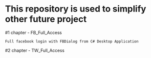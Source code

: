 # This repository is used to simplify other future project

#1 chapter - FB_Full_Access

    Full facebook login with FBDialog from C# Desktop Application
    
#2 chapter - TW_Full_Access

